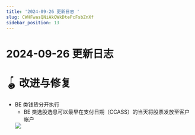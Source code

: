 ```yaml
---
title: '2024-09-26 更新日志 '
slug: CWHFwasQNiAkQWkDtePcFsbZnXf
sidebar_position: 13
---
```



# 2024-09-26 更新日志 

# 🪀 改进与修复

- BE 类钱货分开执行
    - BE 类选股选息可以最早在支付日期（CCASS）的当天将股票发放至客户帐户
    <img src="/assets/VPisbVVijox0CCxQ6cUcFeIdn8c.png" src-width="3828" src-height="1762" align="center"/>

